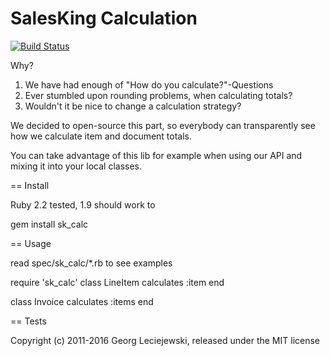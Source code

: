 # SalesKing Calculation
[![Build Status](https://travis-ci.org/salesking/sk_calc.svg?branch=master)](https://travis-ci.org/salesking/sk_calc)

Why?

1. We have had enough of "How do you calculate?"-Questions
2. Ever stumbled upon rounding problems, when calculating totals?
3. Wouldn't it be nice to change a calculation strategy?

We decided to open-source this part, so everybody can transparently see
how we calculate item and document totals.

You can take advantage of this lib for example when using our API and
mixing it into your local classes.


== Install

Ruby 2.2 tested, 1.9 should work to

  gem install sk_calc


== Usage

read spec/sk_calc/*.rb to see examples

  require 'sk_calc'
  class LineItem
    calculates :item
  end
  
  class Invoice
    calculates :items
   end

== Tests

Copyright (c) 2011-2016 Georg Leciejewski, released under the MIT license
